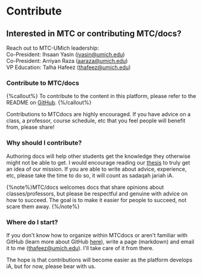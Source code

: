 # Contribute

## Interested in MTC or contributing MTC/docs?

Reach out to MTC-UMich leadership:  
Co-President: Ihsaan Yasin (<iyasin@umich.edu>)  
Co-President: Arriyan Raza (<aaraza@umich.edu>)  
VP Education: Talha Hafeez (<thafeez@umich.edu>)

### Contribute to MTC/docs

{%callout%} To contribute to the content in this platform, please refer to the README on [GitHub](https://github.com/thafeezz/MTCdocs). {%/callout%}

Contributions to MTCdocs are highly encouraged. If you have advice on a class, a professor, course schedule, etc that you feel people will benefit from, please share!

### Why should I contribute?

Authoring docs will help other students get the knowledge they otherwise might not be able to get. I would encourage reading our [thesis](/docs/thesis) to truly get an idea of our mission. If you are able to write about advice, experience, etc, please take the time to do so, it will count as sadaqah jariah iA.

{%note%}MTC/docs welcomes docs that share opinions about classes/professors, but please be respectful and genuine with advice on how to succeed. The goal is to make it easier for people to succeed, not scare them away. {%/note%}

### Where do I start?

If you don't know how to organize within MTCdocs or aren't familiar with GitHub (learn more about GitHub [here](/docs/library/git)), write a page (markdown) and email it to me (thafeez@umich.edu). I'll take care of it from there.

The hope is that contributions will become easier as the platform develops iA, but for now, please bear with us.
